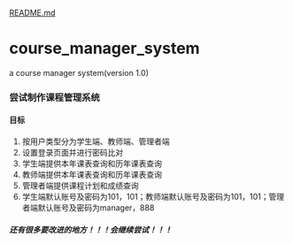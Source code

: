 [README.md](https://github.com/zwting-7/course_manager_system/files/6717226/README.md)
# course_manager_system
a course manager system(version 1.0) 
### 尝试制作课程管理系统
#### 目标
1. 按用户类型分为学生端、教师端、管理者端
2. 设置登录页面并进行密码比对
3. 学生端提供本年课表查询和历年课表查询
4. 教师端提供本年课表查询和历年课表查询
5. 管理者端提供课程计划和成绩查询
6. 学生端默认账号及密码为101，101；教师端默认账号及密码为101，101；管理者端默认账号及密码为manager，888
##### 还有很多要改进的地方！！！会继续尝试！！！
